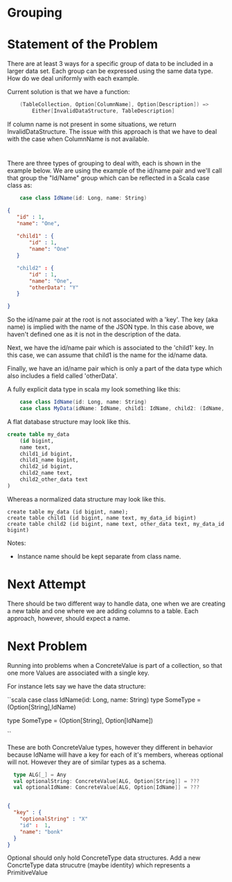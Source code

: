 # Grouping

# Statement of the Problem

There are at least 3 ways for a specific group of data to be included
in a larger data set.  Each group can be expressed using the same data type.
How do we deal uniformly with each example.

Current solution is that we have a function: 
```scala 
    (TableCollection, Option[ColumnName], Option[Description]) => 
        Either[InvalidDataStructure, TableDescription]
```
If column name is not present in some situations, we return InvalidDataStructure.
The issue with this approach is that we have to deal with the case when ColumnName is not available.

# 

There are three types of grouping to deal with, each is shown in the example below.
We are using the example of the id/name pair and we'll call that group the "Id/Name"
group which can be reflected in a Scala case class as:

```scala
    case class IdName(id: Long, name: String)
```


```json
{
   "id" : 1,
   "name": "One",
   
   "child1" : {
       "id" : 1,
       "name": "One"   
   }

   "child2" : {
       "id" : 1,
       "name": "One",
       "otherData": "Y"   
   }

}
```

So the id/name pair at the root is not associated with a 'key'.  The key (aka name) is
implied with the name of the JSON type.  In this case above, we haven't defined
one as it is not in the description of the data.

Next, we have the id/name pair which is associated to the 'child1' key.  In this case,
we can assume that child1 is the name for the id/name data.

Finally, we have an id/name pair which is only a part of the data type which also includes a field
called 'otherData'.

A fully explicit data type in scala my look something like this:


```scala
    case class IdName(id: Long, name: String)
    case class MyData(idName: IdName, child1: IdName, child2: (IdName, String))
``` 

A flat database structure may look like this.
```sql
create table my_data
    (id bigint, 
    name text, 
    child1_id bigint, 
    child1_name bigint, 
    child2_id bigint, 
    child2_name text, 
    child2_other_data text
)
```

Whereas a normalized data structure may look like this.

```
create table my_data (id bigint, name);
create table child1 (id bigint, name text, my_data_id bigint)
create table child2 (id bigint, name text, other_data text, my_data_id bigint)
```


Notes:

* Instance name should be kept separate from class name.


# Next Attempt

There should be two different way to handle data, one when we are creating a
new table and one where we are adding columns to a table.  Each approach, however,
should expect a name.

# Next Problem

Running into problems when a ConcreteValue is part of a collection,
so that one more Values are associated with a single key.

For instance lets say we have the data structure:

``scala
case class IdName(id: Long, name: String) 
type SomeType = (Option[String],IdName) 

type SomeType = (Option[String], Option[IdName])

``

These are both ConcreteValue types, however they different in 
behavior because IdName will have a key for each of it's members,
whereas optional will not.  However they are of similar types
as a schema.

```scala
  type ALG[_] = Any
  val optionalString: ConcreteValue[ALG, Option[String]] = ???
  val optionalIdName: ConcreteValue[ALG, Option[IdName]] = ???
```


```json

{
  "key" : {
    "optionalString" : "X"
    "id" :  1,
    "name": "bonk"
  }
}

```


Optional should only hold ConcreteType data structures.
Add a new ConcrteType data strucutre (maybe identity)
which represents a PrimitiveValue

